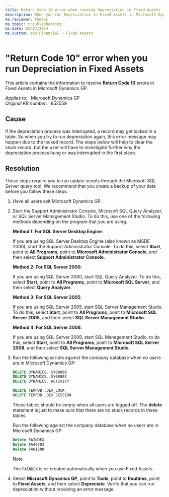 ```yaml
---
title: Return Code 10 error when running Depreciation in Fixed Assets
description: When you run Depreciation in Fixed Assets in Microsoft Dynamics GP, you receive the Return Code 10 error. Provides a resolution.
ms.reviewer: theley
ms.topic: troubleshooting
ms.date: 03/13/2024
ms.custom: sap:Financial - Fixed Assets
---
```

# "Return Code 10" error when you run Depreciation in Fixed Assets

This article contains the information to resolve **Return Code 10** errors in Fixed Assets in Microsoft Dynamics GP.

_Applies to:_ &nbsp; Microsoft Dynamics GP  
_Original KB number:_ &nbsp; 852559

## Cause

If the depreciation process was interrupted, a record may get locked in a table. So when you try to run depreciation again, this error message may happen due to the locked record. The steps below will help to clear the stuck record, but the user will have to investigate further why the depreciation process hung or was interrupted in the first place.

## Resolution

These steps require you to run update scripts through the Microsoft SQL Server query tool. We recommend that you create a backup of your data before you follow these steps.

1. Have all users exit Microsoft Dynamics GP.

2. Start the Support Administrator Console, Microsoft SQL Query Analyzer, or SQL Server Management Studio. To do this, use one of the following methods depending on the program that you are using.

    **Method 1: For SQL Server Desktop Engine**:

    If you are using SQL Server Desktop Engine (also known as MSDE 2000), start the Support Administrator Console. To do this, select **Start**, point to **All Programs**, point to **Microsoft Administrator Console**, and then select **Support Administrator Console**.

    **Method 2: For SQL Server 2000**:

    If you are using SQL Server 2000, start SQL Query Analyzer. To do this, select **Start**, point to **All Programs**, point to **Microsoft SQL Server**, and then select **Query Analyzer**.

    **Method 3: For SQL Server 2005**:

    If you are using SQL Server 2005, start SQL Server Management Studio. To do this, select **Start**, point to **All Programs**, point to **Microsoft SQL Server 2005**, and then select **SQL Server Management Studio**.

    **Method 4: For SQL Server 2008**:

    If you are using SQL Server 2008, start SQL Management Studio. to do this, select **Start**, point to **All Programs**, point to **Microsoft SQL Server 2008**, and then select **SQL Server Management Studio**.

3. Run the following scripts against the company database when no users are in Microsoft Dynamics GP:

   ```sql
   DELETE DYNAMICS..SY00800
   DELETE DYNAMICS..SY00801
   DELETE DYNAMICS..ACTIVITY
   
   DELETE TEMPDB..DEX_LOCK
   DELETE TEMPDB..DEX_SESSION
   ```

   These tables should be empty when all users are logged off. The **delete** statement is just to make sure that there are no stuck records in these tables.

   Run the following against the company database when no users are in Microsoft Dynamics GP:

   ```sql
   Delete FAINDEX
   Delete FA40203
   Delete FA01500
   ```

   > [!NOTE]
   > The `FAINDEX` is re-created automatically when you use Fixed Assets.

4. Select **Microsoft Dynamics GP**, point to **Tools**, point to **Routines**, point to **Fixed Assets**, and then select **Depreciate**. Verify that you can run depreciation without receiving an error message.
